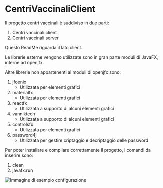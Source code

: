 # CentriVaccinaliClient

Il progetto centri vaccinali è suddiviso in due parti:
<ol>
<li>Centri vaccinali client</li>
<li>Centri vaccinali server</li>
</ol>
Questo ReadMe riguarda il lato client.

Le librerie esterne vengono utilizzate sono in gran parte moduli di JavaFX, interne ad openjfx.

Altre librerie non appartenenti ai moduli di openjfx sono:
<ol>
<li>
jfoenix
<ul>
<li>Utilizzata per elementi grafici</li>
</ul>

<li>
materialfx
<ul>
<li>Utilizzata per elementi grafici</li>
</ul>

<li>
reactfx
<ul>
<li>Utilizzata a supporto di alcuni elementi grafici</li>
</ul>

<li>
vanniktech
<ul>
<li>Utilizzata a supporto di alcuni elementi grafici</li>
</ul>

<li>
controlsfx
<ul>
<li>Utilizzata per elementi grafici</li>
</ul>

<li>
password4j
<ul>
<li>Utilizzata per gestire criptaggio e decriptaggio delle password</li>
</ul>
</ol>

Per poter installare e compilare correttamente il progetto, i comandi da inserire sono:
<ol>
<li>clean</li>
<li>javafx:run</li>
</ol>

![Immagine di esempio configurazione](https://cdn.discordapp.com/attachments/893484185036152869/919249006650097734/Client.PNG)
